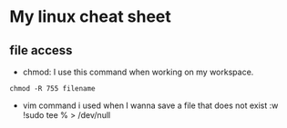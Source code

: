 # My linux cheat sheet

## file access
 - chmod:  I use this command when working on my workspace. 
 
 ```
 chmod -R 755 filename
 ```
- vim command i used when I wanna save a file that does not exist
   :w !sudo tee % > /dev/null
